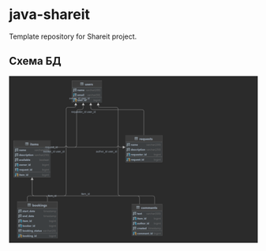 # java-shareit
Template repository for Shareit project.

## Схема БД 

![plot](./src/main/resources/bookings.png)

